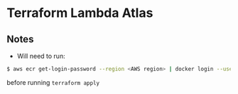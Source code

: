 # Terraform Lambda Atlas

## Notes

- Will need to run:

```sh
$ aws ecr get-login-password --region <AWS region> | docker login --username AWS --password-stdin <AWS account ID>.dkr.ecr.<AWS region>.amazonaws.com
```

before running `terraform apply`
